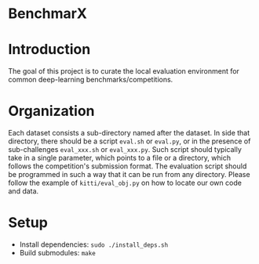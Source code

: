 BenchmarX
=========

# Introduction 

The goal of this project is to curate the local evaluation
environment for common deep-learning benchmarks/competitions.

# Organization

Each dataset consists a sub-directory named after the dataset.  In side
that directory, there should be a script `eval.sh` or `eval.py`, or in
the presence of sub-challenges `eval_xxx.sh` or `eval_xxx.py`.  Such
script should typically take in a single parameter, which points to a
file or a directory, which follows the competition's submission format.
The evaluation script should be programmed in such a way that it can be
run from any directory.  Please follow the example of
`kitti/eval_obj.py` on how to locate our own code and data.

# Setup

- Install dependencies: `sudo ./install_deps.sh`
- Build submodules: `make`

